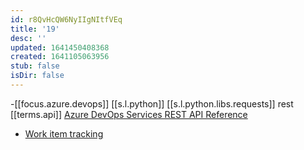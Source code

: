 ```yaml
---
id: r8QvHcQW6NyIIgNItfVEq
title: '19'
desc: ''
updated: 1641450408368
created: 1641105063956
stub: false
isDir: false
---
```


-[[focus.azure.devops]] [[s.l.python]] [[s.l.python.libs.requests]] rest [[terms.api]] [Azure DevOps Services REST API Reference][1]
  - [Work item tracking][2]


[1]: https://docs.microsoft.com/en-us/rest/api/azure/devops/?view=azure-devops-rest-6.1
[2]: https://docs.microsoft.com/en-us/rest/api/azure/devops/wit/?view=azure-devops-rest-6.1
